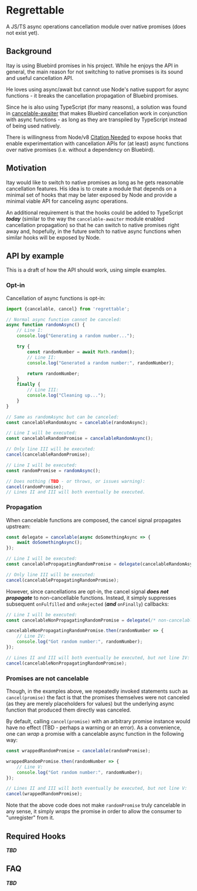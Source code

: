 # Regrettable
A JS/TS async operations cancellation module over native promises (does not exist yet).

## Background
Itay is using Bluebird promises in his project. While he enjoys the API in general, the main 
reason for not switching to native promises is its sound and useful cancellation API.

He loves using async/await but cannot use Node's native support for async functions - 
it breaks the cancellation propagation of Bluebird promises.

Since he is also using TypeScript (for many reasons), a solution was found in 
[cancelable-awaiter](https://www.npmjs.com/package/cancelable-awaiter) that makes Bluebird 
cancellation work in conjunction with async functions - as long as they are transpiled by 
TypeScript instead of being used natively.

There is willingness from Node/v8 [Citation Needed]() to expose hooks that enable 
experimentation with cancellation APIs for (at least) async functions over native promises 
(i.e. without a dependency on Bluebird).

## Motivation
Itay would like to switch to native promises as long as he gets reasonable cancellation 
features. His idea is to create a module that depends on a minimal set of hooks that may 
be later exposed by Node and provide a minimal viable API for canceling async operations.

An additional requirement is that the hooks could be added to TypeScript **_today_** 
(similar to the way the `cancelable-awaiter` module enabled cancellation propagation) 
so that he can switch to native promises right away and, hopefully, in the future switch to
native async functions when similar hooks will be exposed by Node.

## API by example
This is a draft of how the API should work, using simple examples.

### Opt-in
Cancellation of async functions is opt-in: 

```typescript
import {cancelable, cancel} from 'regrettable';

// Normal async function cannot be canceled:
async function randomAsync() {
    // Line I:
    console.log("Generating a random number...");

    try {
        const randomNumber = await Math.random();
        // Line II:
        console.log("Generated a random number:", randomNumber);

        return randomNumber;
    }
    finally {
        // Line III:
        console.log("Cleaning up...");
    }
}

// Same as randomAsync but can be canceled:
const cancelableRandomAsync = cancelable(randomAsync);

// Line I will be executed:
const cancelableRandomPromise = cancelableRandomAsync();

// Only line III will be executed:
cancel(cancelableRandomPromise);

// Line I will be executed:
const randomPromise = randomAsync();

// Does nothing (TBD - or throws, or issues warning):
cancel(randomPromise);
// Lines II and III will both eventually be executed.
```

### Propagation
When cancelable functions are composed, the cancel signal propagates upstream:

```typescript
const delegate = cancelable(async doSomethingAsync => {
    await doSomethingAsync();
});

// Line I will be executed:
const cancelablePropagatingRandomPromise = delegate(cancelableRandomAsync);

// Only line III will be executed:
cancel(cancelablePropagatingRandomPromise);
```

However, since cancellations are opt-in, the cancel signal **_does not propagate_**
to non-cancellable functions. Instead, it simply suppresses subsequent `onFulfilled` and
`onRejected` (**_and_** `onFinally`) callbacks:

```typescript
// Line I will be executed:
const cancelableNonPropagatingRandomPromise = delegate(/* non-cancelable version: */randomAsync);

cancelableNonPropagatingRandomPromise.then(randomNumber => {
    // Line IV:
    console.log("Got random number:", randomNumber);
});

// Lines II and III will both eventually be executed, but not line IV:
cancel(cancelableNonPropagatingRandomPromise);
```

### Promises are not cancelable
Though, in the examples above, we repeatedly invoked statements such as `cancel(promise)`
the fact is that the promises themselves were not canceled (as they are merely placeholders
for values) but the underlying async function that produced them directly was canceled.

By default, calling `cancel(promise)` with an arbitrary promise instance would have no
effect (TBD - perhaps a warning or an error). As a convenience, one can _wrap_ a
promise with a cancelable async function in the following way:

```typescript
const wrappedRandomPromise = cancelable(randomPromise);

wrappedRandomPromise.then(randomNumber => {
    // Line V:
    console.log("Got random number:", randomNumber);
});

// Lines II and III will both eventually be executed, but not line V:
cancel(wrappedRandomPromise);
```

Note that the above code does not make `randomPromise` truly cancelable in any sense,
it simply _wraps_ the promise in order to allow the consumer to "unregister" from it.

## Required Hooks
**_TBD_**

## FAQ
**_TBD_**

